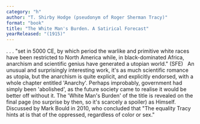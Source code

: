 ```yaml
---
category: "h"
author: "T. Shirby Hodge (pseudonym of Roger Sherman Tracy)"
format: "book"
title: "The White Man's Burden. A Satirical Forecast"
yearReleased: "(1915)"
---
```

. . . "set in 5000 CE, by which period the warlike and primitive white races have been restricted to North America while, in black-dominated Africa, anarchism and scientific genius have generated a utopian world." (SFE)
 
An unusual and surprisingly interesting work, it's as much scientific romance as utopia, but the anarchism is quite explicit, and explicitly endorsed, with a whole chapter entitled 'Anarchy'. Perhaps improbably, government had simply been 'abolished', as the future society came to realise it would be better off without it. The 'White Man's Burden' of the title is revealed on the final page (no surprise by then, so it's scarcely a spoiler) as Himself.
 
Discussed by Mark Bould in 2010, who concluded that "The equality Tracy hints at is that of the oppressed, regardless of color or sex."
 
